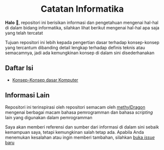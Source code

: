 <h1 align="center"> Catatan Informatika </h1>

**Halo** 👋, repositori ini berisikan informasi dan pengetahuan mengenai
hal-hal di dalam bidang informatika, silahkan lihat berikut mengenai hal-hal
apa saja yang telah tercatat

Tujuan repositori ini lebih kepada pengertian dasar terhadap konsep-konsep yang
tercantum dibanding detail lengkap terhadap definis teknis atau semacamnya,
jadi ada kemungkinan konsep di dalam sini disederhanakan

## Daftar Isi

- [Konsep-Konsep dasar Komputer](Core)

## Informasi Lain

Repositori ini terinspirasi oleh repositori semacam oleh
[methylDragon](https://github.com/methylDragon/coding-notes) mengenai berbagai
macam bahasa pemrogramman dan bahasa *scripting* lain yang digunakan dalam
pemrogramman

Saya akan memberi referensi dan sumber dari informasi di dalam sini sebaik
kemampuan saya, tetapi kemungkinan salah tetap ada. Apabila Anda menemukan
kesalahan atau ingin memberi tambahan, silahkan 
[buka *issue* baru](https://github.com/ittihadi/catatan-informatika/issues/new)
